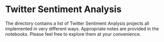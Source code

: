 # Twitter Sentiment Analysis

The directory contains a list of Twitter Sentiment Analysis projects all implemented in very different ways. Appropriate notes are provided in the notebooks. Please feel free to explore them at your convenience.